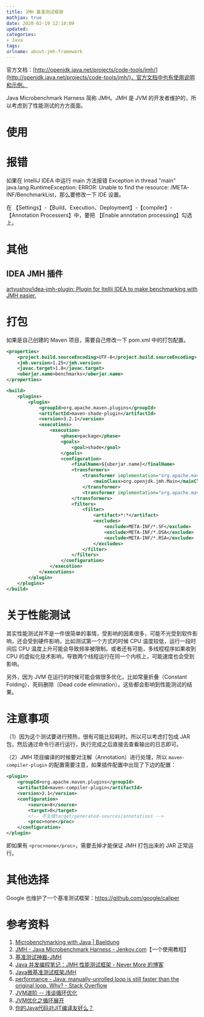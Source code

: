 ```yaml
---
title: JMH 基准测试框架
mathjax: true
date: 2020-02-19 12:18:09
updated:
categories:
- Java
tags:
urlname: about-jmh-framework
---
```




<!-- more -->

官方文档：[http://openjdk.java.net/projects/code-tools/jmh/](http://openjdk.java.net/projects/code-tools/jmh/)，官方文档中也有使用说明和示例。

Java Microbenchmark Harness 简称 JMH。JMH 是 JVM 的开发者维护的，所以考虑到了性能测试的方方面面。



# 使用





# 报错

如果在 IntelliJ IDEA 中运行 main 方法报错 Exception in thread "main" java.lang.RuntimeException: ERROR: Unable to find the resource: /META-INF/BenchmarkList，那么要修改一下 IDE 设置。

在 【Settings】-【Build、Execution、Deployment】-【compiler】-【Annotation Processers】中，要把 【Enable annotation processing】勾选上。





# 其他

## IDEA JMH 插件

[artyushov/idea-jmh-plugin: Plugin for Itellij IDEA to make benchmarking with JMH easier.](https://github.com/artyushov/idea-jmh-plugin)





# 打包

如果是自己创建的 Maven 项目，需要自己修改一下 pom.xml 中的打包配置。



```xml
<properties>
    <project.build.sourceEncoding>UTF-8</project.build.sourceEncoding>
    <jmh.version>1.25</jmh.version>
    <javac.target>1.8</javac.target>
    <uberjar.name>benchmarks</uberjar.name>
</properties>

<build>
    <plugins>
        <plugin>
            <groupId>org.apache.maven.plugins</groupId>
            <artifactId>maven-shade-plugin</artifactId>
            <version>3.2.1</version>
            <executions>
                <execution>
                    <phase>package</phase>
                    <goals>
                        <goal>shade</goal>
                    </goals>
                    <configuration>
                        <finalName>${uberjar.name}</finalName>
                        <transformers>
                            <transformer implementation="org.apache.maven.plugins.shade.resource.ManifestResourceTransformer">
                                <mainClass>org.openjdk.jmh.Main</mainClass>
                            </transformer>
                            <transformer implementation="org.apache.maven.plugins.shade.resource.ServicesResourceTransformer"/>
                        </transformers>
                        <filters>
                            <filter>
                                <artifact>*:*</artifact>
                                <excludes>
                                    <exclude>META-INF/*.SF</exclude>
                                    <exclude>META-INF/*.DSA</exclude>
                                    <exclude>META-INF/*.RSA</exclude>
                                </excludes>
                            </filter>
                        </filters>
                    </configuration>
                </execution>
            </executions>
        </plugin>
    </plugins>
</build>
```













# 关于性能测试

其实性能测试并不是一件很简单的事情，受影响的因素很多，可能不光受到软件影响，还会受到硬件影响，比如测试第一个方式的时候 CPU 温度较低，运行一段时间后 CPU 温度上升可能会导致频率被限制。或者还有可能，多线程程序如果收到 CPU 的虚拟化技术影响，导致两个线程运行在同一个内核上，可能速度也会受到影响。

另外，因为 JVM 在运行的时候可能会做很多优化，比如常量折叠（Constant Folding）、死码删除（Dead code elimination）。这些都会影响到性能测试的结果。





# 注意事项

（1）因为这个测试要进行预热，很有可能比较耗时。所以可以考虑打包成 JAR 包，然后通过命令行进行运行，执行完成之后直接去查看输出的日志即可。

（2）JMH 项目编译的时候要对注解（Annotation）进行处理，所以 `maven-compiler-plugin` 的配置需要注意，如果插件配置中出现了下边的配置：

```xml
<plugin>
    <groupId>org.apache.maven.plugins</groupId>
    <artifactId>maven-compiler-plugin</artifactId>
    <version>3.1</version>
    <configuration>
        <source>8</source>
        <target>8</target>
        <!-- 不生成target/generated-sources/annotations -->
        <proc>none</proc>
    </configuration>
</plugin>
```

即如果有 `<proc>none</proc>`，需要去掉才能保证 JMH 打包出来的 JAR 正常运行。









# 其他选择

Google 也维护了一个基准测试框架：https://github.com/google/caliper



# 参考资料

1. [Microbenchmarking with Java | Baeldung](https://www.baeldung.com/java-microbenchmark-harness)
2. [JMH - Java Microbenchmark Harness - Jenkov.com](http://tutorials.jenkov.com/java-performance/jmh.html#jmh-benchmark-modes)【一个使用教程】
3. [基准测试神器-JMH](http://www.jiangxinlingdu.com/practice/2019/06/05/jmh.html)
4. [Java 并发编程笔记：JMH 性能测试框架 - Never More 的博客](http://blog.dyngr.com/blog/2016/10/29/introduction-of-jmh)
5. [Java微基准测试框架JMH](https://www.xncoding.com/2018/01/07/java/jmh.html)
6. [performance - Java: manually-unrolled loop is still faster than the original loop. Why? - Stack Overflow](https://stackoverflow.com/questions/58995731/java-manually-unrolled-loop-is-still-faster-than-the-original-loop-why)
7. [JVM进阶 -- 浅谈循环优化](http://zhongmingmao.me/2019/01/06/jvm-advanced-optimization-loop/)
8. [JVM优化之循环展开](http://ifeve.com/jvm%E4%BC%98%E5%8C%96%E4%B9%8B%E5%BE%AA%E7%8E%AF%E5%B1%95%E5%BC%80/)
9. [你的Java代码对JIT编译友好么？](https://droidyue.com/blog/2015/09/12/is-your-java-code-jit-friendly/)

